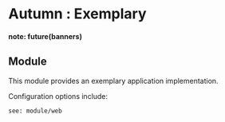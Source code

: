 # Autumn : Exemplary

#### note: future(banners)

## Module

This module provides an exemplary application implementation.

Configuration options include:

    see: module/web